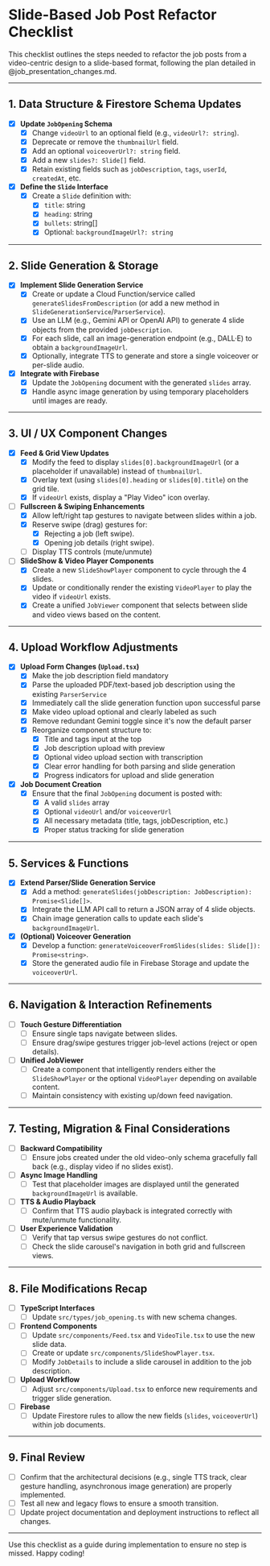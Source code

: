 # Slide-Based Job Post Refactor Checklist

This checklist outlines the steps needed to refactor the job posts from a video-centric design to a slide-based format, following the plan detailed in @job_presentation_changes.md.

---

## 1. Data Structure & Firestore Schema Updates

- [x] **Update `JobOpening` Schema**
  - [x] Change `videoUrl` to an optional field (e.g., `videoUrl?: string`).
  - [x] Deprecate or remove the `thumbnailUrl` field.
  - [x] Add an optional `voiceoverUrl?: string` field.
  - [x] Add a new `slides?: Slide[]` field.
  - [x] Retain existing fields such as `jobDescription`, `tags`, `userId`, `createdAt`, etc.

- [x] **Define the `Slide` Interface**
  - [x] Create a `Slide` definition with:
    - [x] `title`: string
    - [x] `heading`: string
    - [x] `bullets`: string[]
    - [x] Optional: `backgroundImageUrl?: string`

---

## 2. Slide Generation & Storage

- [x] **Implement Slide Generation Service**
  - [x] Create or update a Cloud Function/service called `generateSlidesFromDescription` (or add a new method in `SlideGenerationService`/`ParserService`).
  - [x] Use an LLM (e.g., Gemini API or OpenAI API) to generate 4 slide objects from the provided `jobDescription`.
  - [x] For each slide, call an image-generation endpoint (e.g., DALL·E) to obtain a `backgroundImageUrl`.
  - [x] Optionally, integrate TTS to generate and store a single voiceover or per-slide audio.

- [x] **Integrate with Firebase**
  - [x] Update the `JobOpening` document with the generated `slides` array.
  - [x] Handle async image generation by using temporary placeholders until images are ready.

---

## 3. UI / UX Component Changes

- [x] **Feed & Grid View Updates**
  - [x] Modify the feed to display `slides[0].backgroundImageUrl` (or a placeholder if unavailable) instead of `thumbnailUrl`.
  - [x] Overlay text (using `slides[0].heading` or `slides[0].title`) on the grid tile.
  - [x] If `videoUrl` exists, display a "Play Video" icon overlay.

- [ ] **Fullscreen & Swiping Enhancements**
  - [x] Allow left/right tap gestures to navigate between slides within a job.
  - [x] Reserve swipe (drag) gestures for:
    - [x] Rejecting a job (left swipe).
    - [x] Opening job details (right swipe).
  - [ ] Display TTS controls (mute/unmute)

- [ ] **SlideShow & Video Player Components**
  - [x] Create a new `SlideShowPlayer` component to cycle through the 4 slides.
  - [x] Update or conditionally render the existing `VideoPlayer` to play the video if `videoUrl` exists.
  - [x] Create a unified `JobViewer` component that selects between slide and video views based on the content.

---

## 4. Upload Workflow Adjustments

- [x] **Upload Form Changes (`Upload.tsx`)**
  - [x] Make the job description field mandatory
  - [x] Parse the uploaded PDF/text-based job description using the existing `ParserService`
  - [x] Immediately call the slide generation function upon successful parse
  - [x] Make video upload optional and clearly labeled as such
  - [x] Remove redundant Gemini toggle since it's now the default parser
  - [x] Reorganize component structure to:
    - [x] Title and tags input at the top
    - [x] Job description upload with preview
    - [x] Optional video upload section with transcription
    - [x] Clear error handling for both parsing and slide generation
    - [x] Progress indicators for upload and slide generation

- [x] **Job Document Creation**
  - [x] Ensure that the final `JobOpening` document is posted with:
    - [x] A valid `slides` array
    - [x] Optional `videoUrl` and/or `voiceoverUrl`
    - [x] All necessary metadata (title, tags, jobDescription, etc.)
    - [x] Proper status tracking for slide generation

---

## 5. Services & Functions

- [x] **Extend Parser/Slide Generation Service**
  - [x] Add a method: `generateSlides(jobDescription: JobDescription): Promise<Slide[]>`.
  - [x] Integrate the LLM API call to return a JSON array of 4 slide objects.
  - [x] Chain image generation calls to update each slide's `backgroundImageUrl`.

- [x] **(Optional) Voiceover Generation**
  - [x] Develop a function: `generateVoiceoverFromSlides(slides: Slide[]): Promise<string>`.
  - [x] Store the generated audio file in Firebase Storage and update the `voiceoverUrl`.

---

## 6. Navigation & Interaction Refinements

- [ ] **Touch Gesture Differentiation**
  - [ ] Ensure single taps navigate between slides.
  - [ ] Ensure drag/swipe gestures trigger job-level actions (reject or open details).

- [ ] **Unified JobViewer**
  - [ ] Create a component that intelligently renders either the `SlideShowPlayer` or the optional `VideoPlayer` depending on available content.
  - [ ] Maintain consistency with existing up/down feed navigation.

---

## 7. Testing, Migration & Final Considerations

- [ ] **Backward Compatibility**
  - [ ] Ensure jobs created under the old video-only schema gracefully fall back (e.g., display video if no slides exist).

- [ ] **Async Image Handling**
  - [ ] Test that placeholder images are displayed until the generated `backgroundImageUrl` is available.

- [ ] **TTS & Audio Playback**
  - [ ] Confirm that TTS audio playback is integrated correctly with mute/unmute functionality.

- [ ] **User Experience Validation**
  - [ ] Verify that tap versus swipe gestures do not conflict.
  - [ ] Check the slide carousel's navigation in both grid and fullscreen views.

---

## 8. File Modifications Recap

- [ ] **TypeScript Interfaces**
  - [ ] Update `src/types/job_opening.ts` with new schema changes.

- [ ] **Frontend Components**
  - [ ] Update `src/components/Feed.tsx` and `VideoTile.tsx` to use the new slide data.
  - [ ] Create or update `src/components/SlideShowPlayer.tsx`.
  - [ ] Modify `JobDetails` to include a slide carousel in addition to the job description.

- [ ] **Upload Workflow**
  - [ ] Adjust `src/components/Upload.tsx` to enforce new requirements and trigger slide generation.

- [ ] **Firebase**
  - [ ] Update Firestore rules to allow the new fields (`slides`, `voiceoverUrl`) within job documents.

---

## 9. Final Review

- [ ] Confirm that the architectural decisions (e.g., single TTS track, clear gesture handling, asynchronous image generation) are properly implemented.
- [ ] Test all new and legacy flows to ensure a smooth transition.
- [ ] Update project documentation and deployment instructions to reflect all changes.

---

Use this checklist as a guide during implementation to ensure no step is missed. Happy coding!